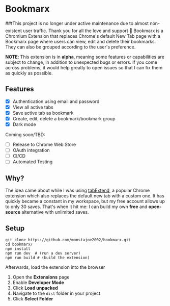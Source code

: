 ﻿# Bookmarx
##❗This project is no longer under active maintenance due to almost non-existent user traffic. Thank you for all the love and support 💖 
Bookmarx is a Chromium Extension that replaces Chrome's default New Tab page with a Bookmarx page where users can view, edit and delete their bookmarks. They can also be grouped according to the user's preference.

**NOTE**: This extension is in **alpha**, meaning some features or capabilities are subject to change, in addition to unexpected bugs or errors. If you come across problems, it would help greatly to open issues so that I can fix them as quickly as possible.

## Features

- [x] Authentication using email and password
- [x] View all active tabs
- [x] Save active tab as bookmark
- [x] Create, edit, delete a bookmark/bookmark group
- [x] Dark mode

 Coming soon/TBD:

- [ ] Release to Chrome Web Store
- [ ] OAuth integration
- [ ] CI/CD
- [ ] Automated Testing

## Why?

The idea came about while I was using [tabExtend](https://www.tabextend.com), a popular Chrome extension which also replaces the default new tab with a custom one. It has quickly became a constant in my workspace, but my free account allows up to only 30 saves. That's when it hit me: I  can build my own  **free** and **open-source** alternative with unlimited saves.

## Setup

    git clone https://github.com/monstajoe2002/bookmarx.git
    cd bookmarx/
    npm install
    npm run dev  # (run a dev server)
    npm run build # (build the extension)
Afterwards, load the extension into the browser

 1. Open the **Extensions** page
 2. Enable **Developer Mode**
 3. Click **Load unpacked**
 4. Navigate to the `dist` folder in your project
 5. Click **Select Folder**
